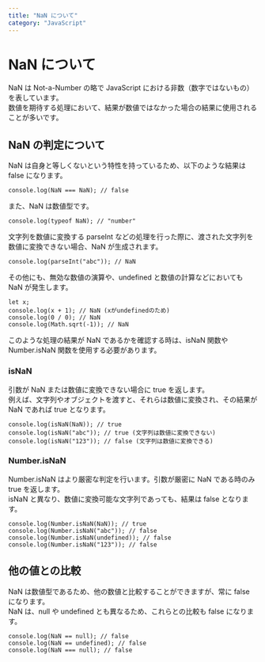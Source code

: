```yaml
---
title: "NaN について"
category: "JavaScript"
---
```


# NaN について
NaN は Not-a-Number の略で JavaScript における非数（数字ではないもの）を表しています。  
数値を期待する処理において、結果が数値ではなかった場合の結果に使用されることが多いです。  

## NaN の判定について
NaN は自身と等しくないという特性を持っているため、以下のような結果は false になります。  
```
console.log(NaN === NaN); // false
```
また、NaN は数値型です。
```
console.log(typeof NaN); // "number"
```

文字列を数値に変換する parseInt などの処理を行った際に、渡された文字列を数値に変換できない場合、NaN が生成されます。
```
console.log(parseInt("abc")); // NaN
```
その他にも、無効な数値の演算や、undefined と数値の計算などにおいても NaN が発生します。
```
let x;
console.log(x + 1); // NaN (xがundefinedのため)
console.log(0 / 0); // NaN
console.log(Math.sqrt(-1)); // NaN
```

このような処理の結果が NaN であるかを確認する時は、isNaN 関数や Number.isNaN 関数を使用する必要があります。

### isNaN
引数が NaN または数値に変換できない場合に true を返します。  
例えば、文字列やオブジェクトを渡すと、それらは数値に変換され、その結果が NaN であれば true となります。
```
console.log(isNaN(NaN)); // true
console.log(isNaN("abc")); // true (文字列は数値に変換できない)
console.log(isNaN("123")); // false (文字列は数値に変換できる)
```

### Number.isNaN
Number.isNaN はより厳密な判定を行います。引数が厳密に NaN である時のみ true を返します。    
isNaN と異なり、数値に変換可能な文字列であっても、結果は false となります。
```
console.log(Number.isNaN(NaN)); // true
console.log(Number.isNaN("abc")); // false
console.log(Number.isNaN(undefined)); // false
console.log(Number.isNaN("123")); // false
```

## 他の値との比較
NaN は数値型であるため、他の数値と比較することができますが、常に false になります。  
NaN は、null や undefined とも異なるため、これらとの比較も false になります。
```
console.log(NaN == null); // false
console.log(NaN == undefined); // false
console.log(NaN === null); // false
```
